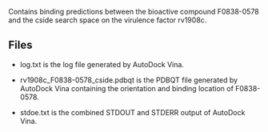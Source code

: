 Contains binding predictions between the bioactive compound F0838-0578 and the cside search space on the virulence factor rv1908c.

## Files

- log.txt is the log file generated by AutoDock Vina.

- rv1908c_F0838-0578_cside.pdbqt is the PDBQT file generated by AutoDock Vina containing the orientation and binding location of F0838-0578.

- stdoe.txt is the combined STDOUT and STDERR output of AutoDock Vina.

